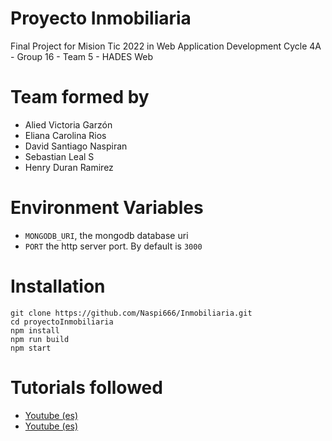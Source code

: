 # Proyecto Inmobiliaria

Final Project for Mision Tic 2022 in Web Application Development
Cycle 4A - Group 16 - Team 5 - HADES Web

# Team formed by 

- Alied Victoria Garzón
- Eliana Carolina Rios
- David Santiago Naspiran
- Sebastian Leal S
- Henry Duran Ramirez

# Environment Variables

- `MONGODB_URI`, the mongodb database uri
- `PORT` the http server port. By default is `3000`

# Installation

```
git clone https://github.com/Naspi666/Inmobiliaria.git
cd proyectoInmobiliaria
npm install
npm run build
npm start
```

# Tutorials followed

- [Youtube (es)](https://youtu.be/TqC3e8nBycg)
- [Youtube (es)](https://youtu.be/uVltgEcjNww)